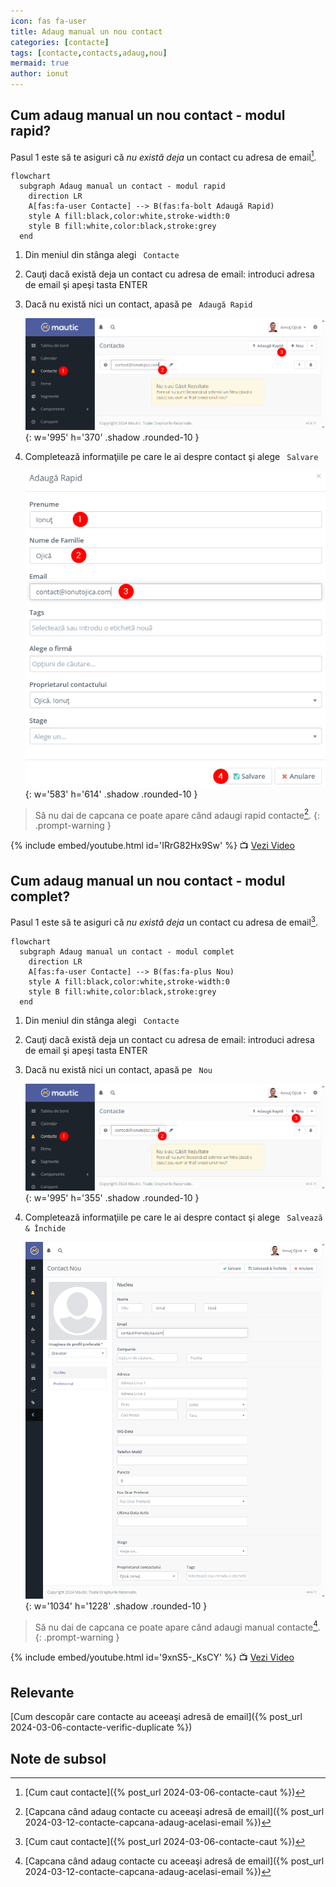 ```yaml
---
icon: fas fa-user
title: Adaug manual un nou contact
categories: [contacte]
tags: [contacte,contacts,adaug,nou]
mermaid: true
author: ionut
---
```


## <i class='fas fa-user'></i> Cum adaug manual un nou contact - modul rapid?
Pasul 1 este să te asiguri că _nu există deja_ un contact cu adresa de email[^caut].

```mermaid
flowchart
  subgraph Adaug manual un contact - modul rapid
    direction LR
    A[fas:fa-user Contacte] --> B(fas:fa-bolt Adaugă Rapid)
    style A fill:black,color:white,stroke-width:0
    style B fill:white,color:black,stroke:grey
  end
```

1. Din meniul din stânga alegi <i class='fas fa-user'></i>` Contacte`
1. Cauţi dacă există deja un contact cu adresa de email: introduci adresa de email şi apeşi tasta ENTER
1. Dacă nu există nici un contact, apasă pe <i class='fas fa-bolt'></i>` Adaugă Rapid`

    ![Caută şi Adaugă Rapid un nou contact](/assets/img/contacte/2024-03-06-contacte-adaug-rapid-1meniu.png){: w='995' h='370' .shadow .rounded-10 }

1. Completează informaţiile pe care le ai despre contact şi alege <i class='fas fa-save'></i>` Salvare`

    ![Completează informaţiile şi Salvează contactul nou](/assets/img/contacte/2024-03-06-contacte-adaug-rapid-2fereastra.png){: w='583' h='614' .shadow .rounded-10 }

> Să nu dai de capcana ce poate apare când adaugi rapid contacte[^capcana].
{: .prompt-warning }

{% include embed/youtube.html id='IRrG82Hx9Sw' %}
📺 [Vezi Video](https://www.youtube.com/watch?v=IRrG82Hx9Sw)

## <i class='fas fa-user'></i> Cum adaug manual un nou contact - modul complet?
Pasul 1 este să te asiguri că _nu există deja_ un contact cu adresa de email[^caut].

```mermaid
flowchart
  subgraph Adaug manual un contact - modul complet
    direction LR
    A[fas:fa-user Contacte] --> B(fas:fa-plus Nou)
    style A fill:black,color:white,stroke-width:0
    style B fill:white,color:black,stroke:grey
  end
```

1. Din meniul din stânga alegi <i class='fas fa-user'></i>` Contacte`
1. Cauţi dacă există deja un contact cu adresa de email: introduci adresa de email şi apeşi tasta ENTER
1. Dacă nu există nici un contact, apasă pe <i class='fas fa-plus'></i>` Nou`

    ![Caută şi Adaugă un nou contact](/assets/img/contacte/2024-03-06-contacte-adaug-nou-1meniu.png){: w='995' h='355' .shadow .rounded-10 }

1. Completează informaţiile pe care le ai despre contact şi alege <i class='fas fa-save'></i>` Salvează & Închide`

    ![Completează informaţiile şi Salvează contactul nou](/assets/img/contacte/2024-03-06-contacte-adaug-nou-2fereastra.png){: w='1034' h='1228' .shadow .rounded-10 }

> Să nu dai de capcana ce poate apare când adaugi manual contacte[^capcana].
{: .prompt-warning }

{% include embed/youtube.html id='9xnS5-_KsCY' %}
📺 [Vezi Video](https://www.youtube.com/watch?v=9xnS5-_KsCY)

## Relevante
[Cum descopăr care contacte au aceeaşi adresă de email]({% post_url 2024-03-06-contacte-verific-duplicate %})

## Note de subsol
[^caut]: [Cum caut contacte]({% post_url 2024-03-06-contacte-caut %})
[^capcana]: [Capcana când adaug contacte cu aceeaşi adresă de email]({% post_url 2024-03-12-contacte-capcana-adaug-acelasi-email %})
